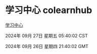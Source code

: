 # 学习中心 colearnhub
[学习中心](http://219.139.198.207:56308/colearnhub/)

2024年 09月 27日 星期五 05:40:02 CST

2024年 09月 26日 星期四 21:40:02 GMT
